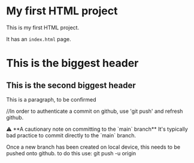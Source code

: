 # My first HTML project

This is my first HTML project.

It has an `index.html` page.

<h1>This is the biggest header</h1>
<h2>This is the second biggest header</h2>

<p>This is a paragraph, to be confirmed</p>

//In order to authenticate a commit on github, use 'git push' and refresh github.
<p>⚠️ **A cautionary note on committing to the `main` branch**
It's typically bad practice to commit directly to the `main` branch.</p>

<p>Once a new branch has been created on local device, this needs to be pushed onto github. to do this use: git push -u origin <branch name></p>
